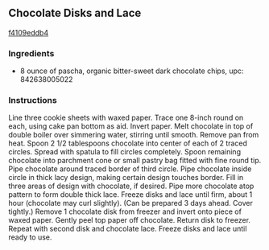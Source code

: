 ## Chocolate Disks and Lace

[f4109eddb4](http://www.epicurious.com/recipes/food/views/chocolate-disks-and-lace-236473)

### Ingredients

 - 8 ounce of pascha, organic bitter-sweet dark chocolate chips, upc: 842638005022

### Instructions

Line three cookie sheets with waxed paper. Trace one 8-inch round on each, using cake pan bottom as aid. Invert paper. Melt chocolate in top of double boiler over simmering water, stirring until smooth. Remove pan from heat. Spoon 2 1/2 tablespoons chocolate into center of each of 2 traced circles. Spread with spatula to fill circles completely. Spoon remaining chocolate into parchment cone or small pastry bag fitted with fine round tip. Pipe chocolate around traced border of third circle. Pipe chocolate inside circle in thick lacy design, making certain design touches border. Fill in three areas of design with chocolate, if desired. Pipe more chocolate atop pattern to form double thick lace. Freeze disks and lace until firm, about 1 hour (chocolate may curl slightly). (Can be prepared 3 days ahead. Cover tightly.) Remove 1 chocolate disk from freezer and invert onto piece of waxed paper. Gently peel top paper off chocolate. Return disk to freezer. Repeat with second disk and chocolate lace. Freeze disks and lace until ready to use.